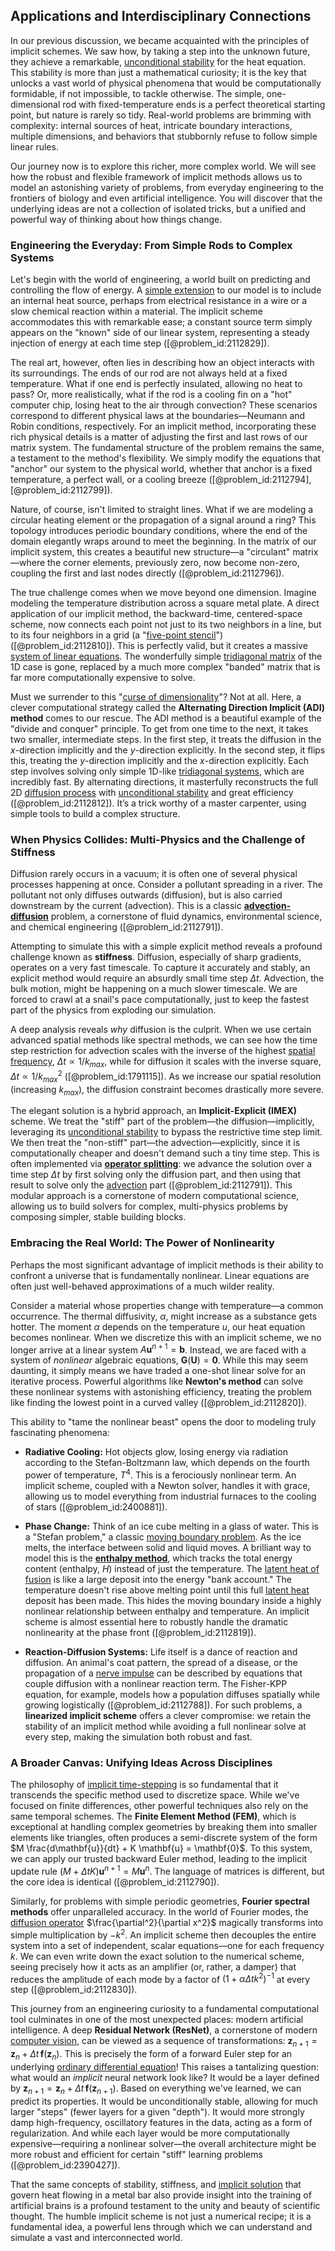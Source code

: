 ## Applications and Interdisciplinary Connections

In our previous discussion, we became acquainted with the principles of implicit schemes. We saw how, by taking a step into the unknown future, they achieve a remarkable, [unconditional stability](@article_id:145137) for the heat equation. This stability is more than just a mathematical curiosity; it is the key that unlocks a vast world of physical phenomena that would be computationally formidable, if not impossible, to tackle otherwise. The simple, one-dimensional rod with fixed-temperature ends is a perfect theoretical starting point, but nature is rarely so tidy. Real-world problems are brimming with complexity: internal sources of heat, intricate boundary interactions, multiple dimensions, and behaviors that stubbornly refuse to follow simple linear rules.

Our journey now is to explore this richer, more complex world. We will see how the robust and flexible framework of implicit methods allows us to model an astonishing variety of problems, from everyday engineering to the frontiers of biology and even artificial intelligence. You will discover that the underlying ideas are not a collection of isolated tricks, but a unified and powerful way of thinking about how things change.

### Engineering the Everyday: From Simple Rods to Complex Systems

Let's begin with the world of engineering, a world built on predicting and controlling the flow of energy. A [simple extension](@article_id:152454) to our model is to include an internal heat source, perhaps from electrical resistance in a wire or a slow chemical reaction within a material. The implicit scheme accommodates this with remarkable ease; a constant source term simply appears on the "known" side of our linear system, representing a steady injection of energy at each time step ([@problem_id:2112829]).

The real art, however, often lies in describing how an object interacts with its surroundings. The ends of our rod are not always held at a fixed temperature. What if one end is perfectly insulated, allowing no heat to pass? Or, more realistically, what if the rod is a cooling fin on a "hot" computer chip, losing heat to the air through convection? These scenarios correspond to different physical laws at the boundaries—Neumann and Robin conditions, respectively. For an implicit method, incorporating these rich physical details is a matter of adjusting the first and last rows of our matrix system. The fundamental structure of the problem remains the same, a testament to the method's flexibility. We simply modify the equations that "anchor" our system to the physical world, whether that anchor is a fixed temperature, a perfect wall, or a cooling breeze ([@problem_id:2112794], [@problem_id:2112799]).

Nature, of course, isn't limited to straight lines. What if we are modeling a circular heating element or the propagation of a signal around a ring? This topology introduces periodic boundary conditions, where the end of the domain elegantly wraps around to meet the beginning. In the matrix of our implicit system, this creates a beautiful new structure—a "circulant" matrix—where the corner elements, previously zero, now become non-zero, coupling the first and last nodes directly ([@problem_id:2112796]).

The true challenge comes when we move beyond one dimension. Imagine modeling the temperature distribution across a square metal plate. A direct application of our implicit method, the backward-time, centered-space scheme, now connects each point not just to its two neighbors in a line, but to its four neighbors in a grid (a "[five-point stencil](@article_id:174397)") ([@problem_id:2112810]). This is perfectly valid, but it creates a massive [system of linear equations](@article_id:139922). The wonderfully simple [tridiagonal matrix](@article_id:138335) of the 1D case is gone, replaced by a much more complex "banded" matrix that is far more computationally expensive to solve.

Must we surrender to this "[curse of dimensionality](@article_id:143426)"? Not at all. Here, a clever computational strategy called the **Alternating Direction Implicit (ADI) method** comes to our rescue. The ADI method is a beautiful example of the "divide and conquer" principle. To get from one time to the next, it takes two smaller, intermediate steps. In the first step, it treats the diffusion in the $x$-direction implicitly and the $y$-direction explicitly. In the second step, it flips this, treating the $y$-direction implicitly and the $x$-direction explicitly. Each step involves solving only simple 1D-like [tridiagonal systems](@article_id:635305), which are incredibly fast. By alternating directions, it masterfully reconstructs the full 2D [diffusion process](@article_id:267521) with [unconditional stability](@article_id:145137) and great efficiency ([@problem_id:2112812]). It’s a trick worthy of a master carpenter, using simple tools to build a complex structure.

### When Physics Collides: Multi-Physics and the Challenge of Stiffness

Diffusion rarely occurs in a vacuum; it is often one of several physical processes happening at once. Consider a pollutant spreading in a river. The pollutant not only diffuses outwards (diffusion), but is also carried downstream by the current (advection). This is a classic **[advection-diffusion](@article_id:150527)** problem, a cornerstone of fluid dynamics, environmental science, and chemical engineering ([@problem_id:2112791]).

Attempting to simulate this with a simple explicit method reveals a profound challenge known as **stiffness**. Diffusion, especially of sharp gradients, operates on a very fast timescale. To capture it accurately and stably, an explicit method would require an absurdly small time step $\Delta t$. Advection, the bulk motion, might be happening on a much slower timescale. We are forced to crawl at a snail's pace computationally, just to keep the fastest part of the physics from exploding our simulation.

A deep analysis reveals *why* diffusion is the culprit. When we use certain advanced spatial methods like spectral methods, we can see how the time step restriction for advection scales with the inverse of the highest [spatial frequency](@article_id:270006), $\Delta t \propto 1/k_{max}$, while for diffusion it scales with the inverse square, $\Delta t \propto 1/k_{max}^2$ ([@problem_id:1791115]). As we increase our spatial resolution (increasing $k_{max}$), the diffusion constraint becomes drastically more severe.

The elegant solution is a hybrid approach, an **Implicit-Explicit (IMEX)** scheme. We treat the "stiff" part of the problem—the diffusion—implicitly, leveraging its [unconditional stability](@article_id:145137) to bypass the restrictive time step limit. We then treat the "non-stiff" part—the advection—explicitly, since it is computationally cheaper and doesn't demand such a tiny time step. This is often implemented via **[operator splitting](@article_id:633716)**: we advance the solution over a time step $\Delta t$ by first solving only the diffusion part, and then using that result to solve only the [advection](@article_id:269532) part ([@problem_id:2112791]). This modular approach is a cornerstone of modern computational science, allowing us to build solvers for complex, multi-physics problems by composing simpler, stable building blocks.

### Embracing the Real World: The Power of Nonlinearity

Perhaps the most significant advantage of implicit methods is their ability to confront a universe that is fundamentally nonlinear. Linear equations are often just well-behaved approximations of a much wilder reality.

Consider a material whose properties change with temperature—a common occurrence. The thermal diffusivity, $\alpha$, might increase as a substance gets hotter. The moment $\alpha$ depends on the temperature $u$, our heat equation becomes nonlinear. When we discretize this with an implicit scheme, we no longer arrive at a linear system $A\mathbf{u}^{n+1} = \mathbf{b}$. Instead, we are faced with a system of *nonlinear* algebraic equations, $\mathbf{G}(\mathbf{U}) = \mathbf{0}$. While this may seem daunting, it simply means we have traded a one-shot linear solve for an iterative process. Powerful algorithms like **Newton's method** can solve these nonlinear systems with astonishing efficiency, treating the problem like finding the lowest point in a curved valley ([@problem_id:2112820]).

This ability to "tame the nonlinear beast" opens the door to modeling truly fascinating phenomena:
-   **Radiative Cooling:** Hot objects glow, losing energy via radiation according to the Stefan-Boltzmann law, which depends on the fourth power of temperature, $T^4$. This is a ferociously nonlinear term. An implicit scheme, coupled with a Newton solver, handles it with grace, allowing us to model everything from industrial furnaces to the cooling of stars ([@problem_id:2400881]).

-   **Phase Change:** Think of an ice cube melting in a glass of water. This is a "Stefan problem," a classic [moving boundary problem](@article_id:154143). As the ice melts, the interface between solid and liquid moves. A brilliant way to model this is the **[enthalpy method](@article_id:147690)**, which tracks the total energy content (enthalpy, $H$) instead of just the temperature. The [latent heat of fusion](@article_id:144494) is like a large deposit into the energy "bank account." The temperature doesn't rise above melting point until this full [latent heat](@article_id:145538) deposit has been made. This hides the moving boundary inside a highly nonlinear relationship between enthalpy and temperature. An implicit scheme is almost essential here to robustly handle the dramatic nonlinearity at the phase front ([@problem_id:2112819]).

-   **Reaction-Diffusion Systems:** Life itself is a dance of reaction and diffusion. An animal's coat pattern, the spread of a disease, or the propagation of a [nerve impulse](@article_id:163446) can be described by equations that couple diffusion with a nonlinear reaction term. The Fisher-KPP equation, for example, models how a population diffuses spatially while growing logistically ([@problem_id:2112788]). For such problems, a **linearized implicit scheme** offers a clever compromise: we retain the stability of an implicit method while avoiding a full nonlinear solve at every step, making the simulation both robust and fast.

### A Broader Canvas: Unifying Ideas Across Disciplines

The philosophy of [implicit time-stepping](@article_id:171542) is so fundamental that it transcends the specific method used to discretize space. While we've focused on finite differences, other powerful techniques also rely on the same temporal schemes. The **Finite Element Method (FEM)**, which is exceptional at handling complex geometries by breaking them into smaller elements like triangles, often produces a semi-discrete system of the form $M \frac{d\mathbf{u}}{dt} + K \mathbf{u} = \mathbf{0}$. To this system, we can apply our trusted backward Euler method, leading to the implicit update rule $(M + \Delta t K) \mathbf{u}^{n+1} = M \mathbf{u}^n$. The language of matrices is different, but the core idea is identical ([@problem_id:2112790]).

Similarly, for problems with simple periodic geometries, **Fourier spectral methods** offer unparalleled accuracy. In the world of Fourier modes, the [diffusion operator](@article_id:136205) $\frac{\partial^2}{\partial x^2}$ magically transforms into simple multiplication by $-k^2$. An implicit scheme then decouples the entire system into a set of independent, scalar equations—one for each frequency $k$. We can even write down the exact solution to the numerical scheme, seeing precisely how it acts as an amplifier (or, rather, a damper) that reduces the amplitude of each mode by a factor of $(1 + \alpha \Delta t k^2)^{-1}$ at every step ([@problem_id:2112830]).

This journey from an engineering curiosity to a fundamental computational tool culminates in one of the most unexpected places: modern artificial intelligence. A deep **Residual Network (ResNet)**, a cornerstone of modern [computer vision](@article_id:137807), can be viewed as a sequence of transformations: $\boldsymbol{z}_{n+1}=\boldsymbol{z}_n+\Delta t\,\boldsymbol{f}(\boldsymbol{z}_n)$. This is precisely the form of a forward Euler step for an underlying [ordinary differential equation](@article_id:168127)! This raises a tantalizing question: what would an *implicit* neural network look like? It would be a layer defined by $\boldsymbol{z}_{n+1}=\boldsymbol{z}_n+\Delta t\,\boldsymbol{f}(\boldsymbol{z}_{n+1})$. Based on everything we've learned, we can predict its properties. It would be unconditionally stable, allowing for much larger "steps" (fewer layers for a given "depth"). It would more strongly damp high-frequency, oscillatory features in the data, acting as a form of regularization. And while each layer would be more computationally expensive—requiring a nonlinear solver—the overall architecture might be more robust and efficient for certain "stiff" learning problems ([@problem_id:2390427]).

That the same concepts of stability, stiffness, and [implicit solution](@article_id:172159) that govern heat flowing in a metal bar also provide insight into the training of artificial brains is a profound testament to the unity and beauty of scientific thought. The humble implicit scheme is not just a numerical recipe; it is a fundamental idea, a powerful lens through which we can understand and simulate a vast and interconnected world.